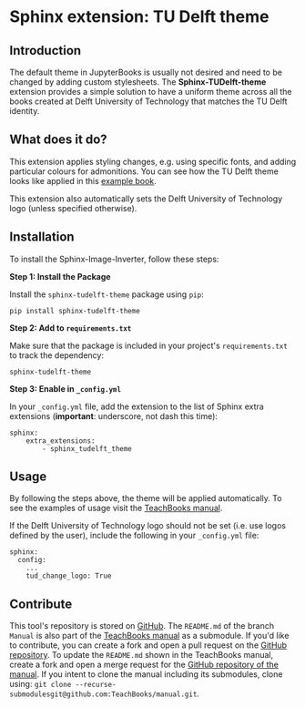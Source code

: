 # Sphinx extension: TU Delft theme 

## Introduction

The default theme in JupyterBooks is usually not desired and need to be changed by adding custom stylesheets. The **Sphinx-TUDelft-theme** extension provides a simple solution to have a uniform theme across all the books created at Delft University of Technology that matches the TU Delft identity.

## What does it do?

This extension applies styling changes, e.g. using specific fonts, and adding particular colours for admonitions. You can see how the TU Delft theme looks like applied in this [example book](http://teachbooks.io/TU-Delft-Theme-Example/).

This extension also automatically sets the Delft University of Technology logo (unless specified otherwise).

## Installation
To install the Sphinx-Image-Inverter, follow these steps:

**Step 1: Install the Package**

Install the `sphinx-tudelft-theme` package using `pip`:
```
pip install sphinx-tudelft-theme
```

**Step 2: Add to `requirements.txt`**

Make sure that the package is included in your project's `requirements.txt` to track the dependency:
```
sphinx-tudelft-theme
```

**Step 3: Enable in `_config.yml`**

In your `_config.yml` file, add the extension to the list of Sphinx extra extensions (**important**: underscore, not dash this time):
```
sphinx: 
    extra_extensions:
        - sphinx_tudelft_theme
```

## Usage

By following the steps above, the theme will be applied automatically. To see the examples of usage visit the [TeachBooks manual](https://teachbooks.io/manual/intro.html).

If the Delft University of Technology logo should not be set (i.e. use logos defined by the user), include the following in your `_config.yml` file:
```
sphinx:
  config:
    ...
    tud_change_logo: True
```


## Contribute
This tool's repository is stored on [GitHub](https://github.com/TeachBooks/Sphinx-TUDelft-theme). The `README.md` of the branch `Manual` is also part of the [TeachBooks manual](https://teachbooks.io/manual/intro.html) as a submodule. If you'd like to contribute, you can create a fork and open a pull request on the [GitHub repository](https://github.com/TeachBooks/Sphinx-TUDelft-theme). To update the `README.md` shown in the TeachBooks manual, create a fork and open a merge request for the [GitHub repository of the manual](https://github.com/TeachBooks/manual). If you intent to clone the manual including its submodules, clone using: `git clone --recurse-submodulesgit@github.com:TeachBooks/manual.git`.